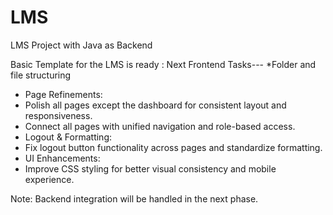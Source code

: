 # LMS
LMS Project with Java as Backend


Basic Template for the LMS is ready :
Next Frontend Tasks---
*Folder and file structuring
* Page Refinements:
* Polish all pages except the dashboard for consistent layout and responsiveness.
* Connect all pages with unified navigation and role-based access.
* Logout & Formatting:
* Fix logout button functionality across pages and standardize formatting.
* UI Enhancements:
* Improve CSS styling for better visual consistency and mobile experience.

Note: Backend integration will be handled in the next phase.
